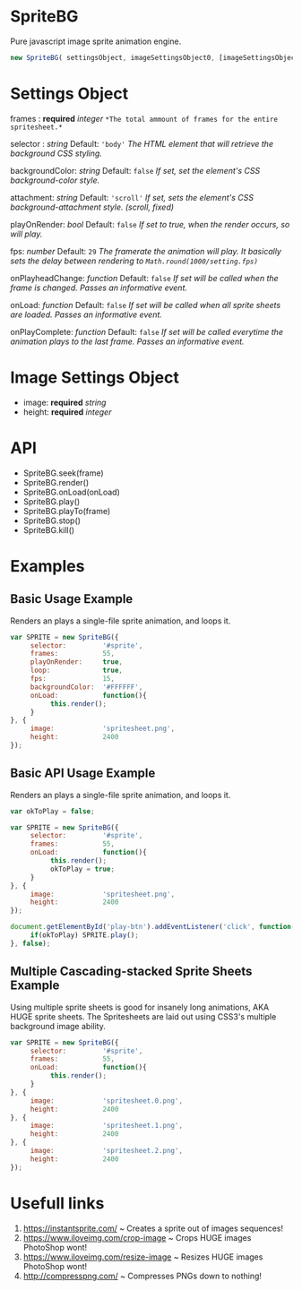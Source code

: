 # SpriteBG
Pure javascript image sprite animation engine.

```javascript
new SpriteBG( settingsObject, imageSettingsObject0, [imageSettingsObject1], [...] )
```

# Settings Object
frames : **required** *integer*
`*The total ammount of frames for the entire spritesheet.*`

selector : *string* Default: `'body'`
*The HTML element that will retrieve the background CSS styling.*

backgroundColor: *string* Default: `false`
*If set, set the element's CSS background-color style.*

attachment: *string* Default: `'scroll'`
*If set, sets the element's CSS background-attachment style. (scroll, fixed)*

playOnRender: *bool* Default: `false`
*If set to true, when the render occurs, so will play.*

fps: *number* Default: `29`
*The framerate the animation will play. It basically sets the delay between rendering to `Math.round(1000/setting.fps)`*

onPlayheadChange: *function* Default: `false`
*If set will be called when the frame is changed. Passes an informative event.*

onLoad: *function* Default: `false`
*If set will be called when all sprite sheets are loaded. Passes an informative event.*

onPlayComplete: *function* Default: `false`
*If set will be called everytime the animation plays to the last frame. Passes an informative event.*

# Image Settings Object
- image: **required** *string*
- height: **required** *integer*

# API
- SpriteBG.seek(frame)
- SpriteBG.render()
- SpriteBG.onLoad(onLoad)
- SpriteBG.play()
- SpriteBG.playTo(frame)
- SpriteBG.stop()
- SpriteBG.kill()

# Examples

## Basic Usage Example
Renders an plays a single-file sprite animation, and loops it.
```javascript
var SPRITE = new SpriteBG({
     selector:         '#sprite',
     frames:           55,
     playOnRender:     true,
     loop:             true,
     fps:              15,
     backgroundColor:  '#FFFFFF',
     onLoad:           function(){
          this.render();
     }
}, {
     image:            'spritesheet.png',
     height:           2400
});
```

## Basic API Usage Example
Renders an plays a single-file sprite animation, and loops it.
```javascript
var okToPlay = false;

var SPRITE = new SpriteBG({
     selector:         '#sprite',
     frames:           55,
     onLoad:           function(){
          this.render();
          okToPlay = true;
     }
}, {
     image:            'spritesheet.png',
     height:           2400
});

document.getElementById('play-btn').addEventListener('click', function(){
     if(okToPlay) SPRITE.play();
}, false);
```

## Multiple Cascading-stacked Sprite Sheets Example
Using multiple sprite sheets is good for insanely long animations, AKA HUGE sprite sheets. The Spritesheets are laid out using CSS3's multiple background image ability.
```javascript
var SPRITE = new SpriteBG({
     selector:         '#sprite',
     frames:           55,
     onLoad:           function(){
          this.render();
     }
}, {
     image:            'spritesheet.0.png',
     height:           2400
}, {
     image:            'spritesheet.1.png',
     height:           2400
}, {
     image:            'spritesheet.2.png',
     height:           2400
});
```

# Usefull links
1. https://instantsprite.com/ ~ Creates a sprite out of images sequences!
2. https://www.iloveimg.com/crop-image ~ Crops HUGE images PhotoShop wont!
3. https://www.iloveimg.com/resize-image ~ Resizes HUGE images PhotoShop wont!
4. http://compresspng.com/ ~ Compresses PNGs down to nothing!

